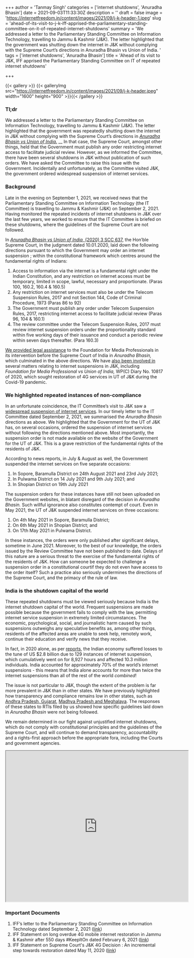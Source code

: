 +++
author = 'Tanmay Singh'
categories = ['internet shutdowns', 'Anuradha Bhasin']
date = 2021-09-03T11:33:30Z
description = ''
draft = false
image = 'https://internetfreedom.in/content/images/2021/09/j-k-header-1.jpeg'
slug = 'ahead-of-its-visit-to-j-k-iff-apprised-the-parliamentary-standing-committee-on-it-of-repeated-internet-shutdowns'
summary = 'We addressed a letter to the Parliamentary Standing Committee on Information Technology, travelling to Jammu & Kashmir (J&K). The letter highlighted that the government was shutting down the internet in J&K without complying with the Supreme Court’s directions in Anuradha Bhasin vs Union of India. '
tags = ['internet shutdowns', 'Anuradha Bhasin']
title = 'Ahead of its visit to J&K, IFF apprised the Parliamentary Standing Committee on IT of repeated internet shutdowns'

+++


{{< gallery >}}
{{< galleryImg  src="https://internetfreedom.in/content/images/2021/09/j-k-header.jpeg" width="1600" height="900" >}}{{< /gallery >}}

>>>> <form><script src="https://checkout.razorpay.com/v1/payment-button.js" data-payment_button_id="pl_HLkgeWGQLMuddp" async> </script> </form>

### Tl;dr

We addressed a letter to the Parliamentary Standing Committee on Information Technology, travelling to Jammu & Kashmir (J&K). The letter highlighted that the government was repeatedly shutting down the internet in J&K without complying with the Supreme Court’s directions in [_Anuradha Bhasin vs Union of India._](https://indiankanoon.org/doc/82461587/) __ In that case, the Supreme Court, amongst other things, held that the Government must publish any order restricting internet access to facilitate judicial review. However, as we informed the Committee, there have been several shutdowns in J&K without publication of such orders. We have asked the Committee to raise this issue with the Government. Incidentally and unfortunately, as the Committee visited J&K, the government ordered widespread suspension of internet services.



### Background

Late in the evening on September 1, 2021, we received news that the Parliamentary Standing Committee on Information Technology (the IT Committee) is travelling to Jammu & Kashmir (J&K) on September 2, 2021. Having monitored the repeated incidents of internet shutdowns in J&K over the last few years, we worked to ensure that the IT Committee is briefed on these shutdowns, where the guidelines of the Supreme Court are not followed.

In [_Anuradha Bhasin vs Union of India,_ (2020) 3 SCC 637](https://indiankanoon.org/doc/82461587/), the Hon’ble Supreme Court, in the judgment dated 10.01.2020, laid down the following directions  pursuant to which the Government may order an internet suspension ; within the constitutional framework which centres around the fundamental rights of Indians:

1. Access to information via the internet is a fundamental right under the Indian Constitution, and any restriction on internet access must be temporary, limited in scope, lawful, necessary and proportionate. (Paras 100, 160.2, 160.4 & 160.5)
2. Any restriction on internet services must also be under the Telecom Suspension Rules, 2017 and not Section 144, Code of Criminal Procedure, 1973 (Paras 86 to 92)
3. The Government must publish any order under Telecom Suspension Rules, 2017, restricting internet access to facilitate judicial review (Paras 96, 104 & 160.1)
4. The review committee under the Telecom Suspension Rules, 2017 must review internet suspension orders under the proportionality standard within five working days of their issuance and conduct a periodic review within seven days thereafter. (Para 160.3)

[We provided legal assistance](https://internetfreedom.in/scs-judgement-on-kashmir-communication-is-just-the-beginning/) to the Foundation for Media Professionals in its intervention before the Supreme Court of India in _Anuradha Bhasin,_ which culminated in the above directions. We have [also been involved in](https://internetfreedom.in/sc-reserves-judgement-in-petitions-for-4g-restoration-in-j-k/) several matters relating to internet suspensions in J&K, including _Foundation for Media Professional vs Union of India,_ WP(C) Diary  No. 10817 of 2020, which sought restoration of 4G services in UT of J&K during the Covid-19 pandemic.



### We highlighted repeated instances of non-compliance

In an unfortunate coincidence, the IT Committee’s visit to J&K saw a [widespread suspension of internet services](https://www.medianama.com/2021/09/223-internet-shutdown-kashmir/). In our timely letter to the IT Committee dated September 2, 2021, we summarised the _Anuradha Bhasin_ directions as above. We highlighted that the Government for the UT of J&K has, on several occasions, ordered the suspension of internet services without following the directions mentioned above. Most importantly, the suspension order is not made available on the website of the Government for the UT of J&K. This is a grave restriction of the fundamental rights of the residents of J&K.

According to news reports, in July & August as well, the Government suspended the internet services on five separate occasions:

1. In Sopore, Baramulla District on 24th August 2021 and 23rd July 2021;
2. In Pulwama District on 14 July 2021 and 9th July 2021; and
3. In Shopian District on 19th July 2021

The suspension orders for these instances have still not been uploaded on the Government websites, in blatant disregard of the decision in _Anuradha Bhasin._ Such willful ignorance also constitutes contempt of court. Even in May 2021, the UT of J&K suspended internet services on three occasions:

1. On 4th May 2021 in Sopore, Baramulla District;
2. On 6th May 2021 in Shopian District; and
3. On 17th May 2021 in Pulwama District.

In these instances, the orders were only published after significant delays, sometime in June 2021. Moreover, to the best of our knowledge, the orders issued by the Review Committee have not been published to date. Delays of this nature are a serious threat to the exercise of the fundamental rights of the residents of J&K. How can someone be expected to challenge a suspension order in a constitutional courtif they do not even have access to the order itself? Such a practice also seriously undermines the directions of the Supreme Court, and the primacy of the rule of law.



### India is the shutdown capital of the world

These repeated shutdowns must be viewed seriously because India is the internet shutdown capital of the world. Frequent suspensions are made possible because the government fails to comply with the law, permitting internet service suspension in extremely limited circumstances. The economic, psychological, social, and journalistic harm caused by such suspensions outweighs any speculative benefits as, among other things, residents of the affected areas are unable to seek help, remotely work, continue their education and verify news that they receive.

In fact, in 2020 alone, as per [reports](https://indianexpress.com/article/business/economic-impact-india-lost-2-8-bn-in-2020-to-internet-shutdowns-over-double-of-20-others-7134340/), the Indian economy suffered losses to the tune of US $2.8 billion due to 129 instances of internet suspension, which cumulatively went on for 8,927 hours and affected 10.3 million individuals. India accounted for approximately 70% of the world’s internet suspensions - this means that India alone accounts for more than twice the internet suspensions than all of the rest of the world _combined_!

The issue is not particular to J&K, though the extent of the problem is far more prevalent in J&K than in other states. We have previously highlighted how transparency and compliance remains low in other states, such as [Andhra Pradesh, Gujarat](https://internetfreedom.in/rti-responses-from-andhra-pradesh-and-gujarat-show-compliance-failure-with-the-anuradha-bhasin-internet-shutdown-decision/), [Madhya Pradesh and Meghalaya](https://internetfreedom.in/rti-responses-from-mp-and-meghalaya-show-compliance-failure-with-the-anuradha-bhasin-internet-shutdown-decision/). The responses of these states to RTIs filed by us showed how specific guidelines laid down in _Anuradha Bhasin_ were not being followed.

We remain determined in our fight against unjustified internet shutdowns, which do not comply with constitutional principles and the guidelines of the Supreme Court, and will continue to demand transparency, accountability and a rights-first approach before the appropriate fora, including the Courts and government agencies.

<iframe src="https://drive.google.com/file/d/1VMqt8V5o9CvcQgGezz3OQ2e_awQkCPSR/preview" width="580" height="480"></iframe>

### Important Documents

1. IFF’s letter to the Parliamentary Standing Committee on Information Technology dated September 2, 2021 ([link](https://drive.google.com/file/d/1zlVwA2Rz4pROsjZCIcFcQwuIS5cKPC5s/view?usp=sharing))
2. IFF Statement on long overdue 4G mobile internet restoration in Jammu & Kashmir after 550 days #KeepItOn dated February 6, 2021 ([link](https://internetfreedom.in/statement-j-k-4g-restoration/))
3. IFF Statement on Supreme Court's J&K 4G Decision : An incremental step towards restoration dated May 11, 2020 ([link](https://internetfreedom.in/supreme-courts-j-k-4g-restoration-decision-disappointing-but-we-are-determined/))

> > > <form><script src="https://cdn.razorpay.com/static/widget/subscription-button.js" data-subscription_button_id="pl_HLk5qU1K35hmPH" data-button_theme="brand-color" async> </script> </form>





